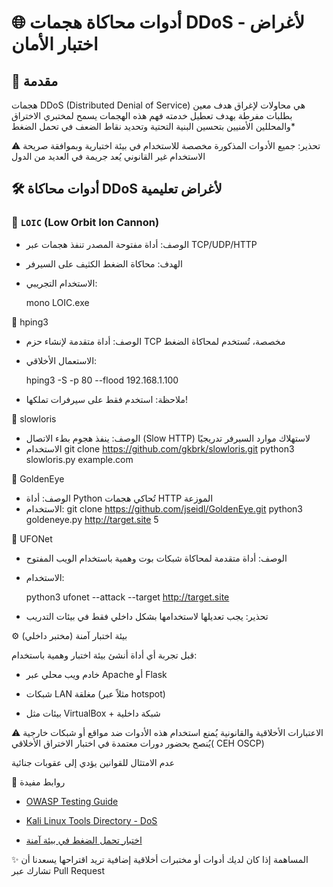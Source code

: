 # 🌐 أدوات محاكاة هجمات DDoS - لأغراض اختبار الأمان

## 📌 مقدمة
هجمات 
DDoS (Distributed Denial of Service)
هي محاولات لإغراق هدف معين بطلبات مفرطة بهدف تعطيل خدمته
فهم هذه الهجمات يسمح لمختبري الاختراق والمحللين الأمنيين بتحسين البنية التحتية وتحديد نقاط الضعف في تحمل الضغط*

⚠️ تحذير: جميع الأدوات المذكورة مخصصة للاستخدام في بيئة اختبارية وبموافقة صريحة الاستخدام غير القانوني يُعد جريمة في العديد من الدول

## 🛠️ أدوات محاكاة DDoS لأغراض تعليمية

### 🔹 `LOIC` (Low Orbit Ion Cannon)

- الوصف: أداة مفتوحة المصدر تنفذ هجمات عبر TCP/UDP/HTTP
- الهدف: محاكاة الضغط الكثيف على السيرفر

- الاستخدام التجريبي:
  
  mono LOIC.exe

🔹 hping3
- الوصف: أداة متقدمة لإنشاء حزم TCP مخصصة، تُستخدم لمحاكاة الضغط
- الاستعمال الأخلاقي:

  hping3 -S -p 80 --flood 192.168.1.100

- ملاحظة: استخدم فقط على سيرفرات تملكها!

🔹 slowloris
- الوصف: ينفذ هجوم بطء الاتصال (Slow HTTP) لاستهلاك موارد السيرفر تدريجيًا
- الاستخدام
  git clone https://github.com/gkbrk/slowloris.git
  python3 slowloris.py example.com

🔹 GoldenEye
- الوصف: أداة Python تُحاكي هجمات HTTP الموزعة
- الاستخدام:
 git clone https://github.com/jseidl/GoldenEye.git
  python3 goldeneye.py http://target.site 5

🔹 UFONet
- الوصف: أداة متقدمة لمحاكاة شبكات بوت وهمية باستخدام الويب المفتوح

- الاستخدام:

  python3 ufonet --attack --target http://target.site

- تحذير: يجب تعديلها لاستخدامها بشكل داخلي فقط في بيئات التدريب

⚙️ بيئة اختبار آمنة (مختبر داخلي)


قبل تجربة أي أداة أنشئ بيئة اختبار وهمية باستخدام:

- خادم ويب محلي عبر Apache أو Flask
- شبكات LAN مغلقة (مثلاً عبر hotspot)

- بيئات مثل VirtualBox + شبكة داخلية

⚠️ الاعتبارات الأخلاقية والقانونية
 يُمنع استخدام هذه الأدوات ضد مواقع أو شبكات خارجية
يُنصح بحضور دورات معتمدة في اختبار الاختراق الأخلاقي( CEH
OSCP)

 عدم الامتثال للقوانين يؤدي إلى عقوبات جنائية


🔗 روابط مفيدة
- [OWASP Testing Guide](https://owasp.org/www-project-web-security-testing-guide/)

- [Kali Linux Tools Directory - DoS](https://tools.kali.org/tools-listing)

- [اختبار تحمل الضغط في بيئة آمنة](https://www.hackerone.com/)


✨ المساهمة
إذا كان لديك أدوات أو مختبرات أخلاقية إضافية تريد اقتراحها يسعدنا أن تشارك عبر Pull Request
